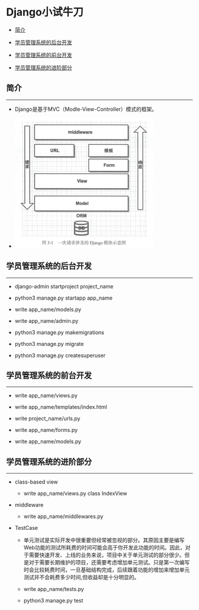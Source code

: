 # Django小试牛刀

  + [简介](#简介)

  + [学员管理系统的后台开发](#学员管理系统的后台开发)

  + [学员管理系统的前台开发](#学员管理系统的前台开发)

  + [学员管理系统的进阶部分](#学员管理系统的进阶部分) 

## 简介

***

  + Django是基于MVC（Modle-View-Controller）模式的框架。

  + ![Module Diagram](./resources/module_diagram.png "Module Diagram")

## 学员管理系统的后台开发

***

  + django-admin startproject project_name

  + python3 manage.py startapp app_name

  + write app_name/models.py

  + write app_name/admin.py

  + python3 manage.py makemigrations

  + python3 manage.py migrate

  + python3 manage.py createsuperuser

## 学员管理系统的前台开发

***

  + write app_name/views.py

  + write app_name/templates/index.html

  + write project_name/urls.py

  + write app_name/forms.py

  + write app_name/models.py

## 学员管理系统的进阶部分

***

  + class-based view

    - write app_name/views.py class IndexView

  + middleware

    - write app_name/middlewares.py 

  + TestCase

    - 单元测试是实际开发中很重要但经常被忽视的部分。其原因主要是编写Web功能的测试所耗费的时间可能会高于你开发此功能的时间。因此，对于需要快速开发、上线的业务来说，项目中关于单元测试的部分很少。但是对于需要长期维护的项目，还需要考虑增加单元测试。只是第一次编写时会比较耗费时间，一旦基础结构完成，后续跟着功能的增加来增加单元测试并不会耗费多少时间,但收益却是十分明显的。

    - write app_name/tests.py

    - python3 manage.py test
